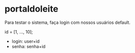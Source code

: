 # portaldoleite

Para testar o sistema, faça login com nossos usuários default.

id = [1, ..., 10];

* login: user+id
* senha: senha+id